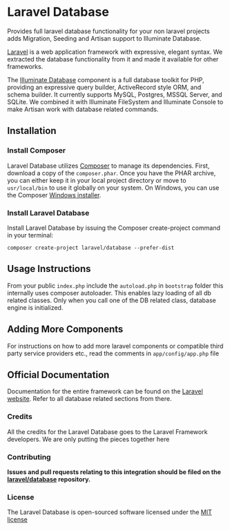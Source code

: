 # Laravel Database

Provides full laravel database functionality for your non laravel projects adds 
Migration, Seeding and Artisan support to Illuminate Database.


[Laravel](https://github.com/laravel/laravel) is a web application framework with expressive, elegant syntax. 
We extracted the database functionality from it and made it available for other frameworks.

The [Illuminate Database](https://github.com/illuminate/database) component is a full database toolkit for PHP, 
providing an expressive query builder, ActiveRecord style ORM, and schema builder. It currently supports 
MySQL, Postgres, MSSQL Server, and SQLite. We combined it with Illuminate FileSystem and Illuminate Console to 
make Artisan work with database related commands.

## Installation

### Install Composer

Laravel Database utilizes [Composer](http://getcomposer.org/) to manage its dependencies. 
First, download a copy of the `composer.phar`. Once you have the PHAR archive, 
you can either keep it in your local project directory or move to `usr/local/bin` 
to use it globally on your system. On Windows, you can use the Composer 
[Windows installer](https://getcomposer.org/Composer-Setup.exe).

### Install Laravel Database

Install Laravel Database by issuing the Composer create-project command in your terminal:

    composer create-project laravel/database --prefer-dist

## Usage Instructions

From your public `index.php` include the `autoload.php` in `bootstrap` folder this internally uses composer autoloader. 
This enables lazy loading of all db related classes. Only when you call one of the DB related class, 
database engine is initialized.

## Adding More Components

For instructions on how to add more laravel components or compatible third party service providers etc., 
read the comments in `app/config/app.php` file

## Official Documentation

Documentation for the entire framework can be found on the [Laravel website](http://laravel.com/docs). 
Refer to all database related sections from there.


### Credits

All the credits for the Laravel Database goes to the Laravel Framework developers. 
We are only putting the pieces together here

### Contributing

**Issues and pull requests relating to this integration should be filed 
on the [laravel/database](http://github.com/Luracast/Laravel-Framework) repository.**

### License

The Laravel Database is open-sourced software licensed under the [MIT license](http://opensource.org/licenses/MIT)
